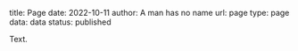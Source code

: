 title: Page
date: 2022-10-11
author: A man has no name
url: page
type: page
data: data
status: published

Text.
